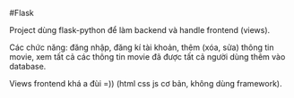 #Flask

Project dùng flask-python để làm backend và handle frontend (views).

Các chức năng: đăng nhập, đăng kí tài khoản, thêm (xóa, sửa) thông tin movie, xem tất cả các thông tin movie đã được tất cả người dùng thêm vào database.

Views frontend khá a đùi =)) (html css js cơ bản, không dùng framework).

